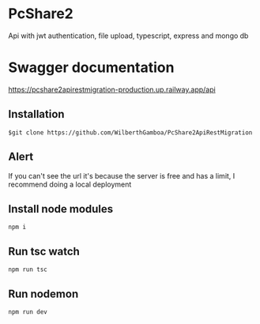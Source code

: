 # PcShare2 
Api with jwt authentication, file upload, typescript, express and mongo db

# Swagger documentation
https://pcshare2apirestmigration-production.up.railway.app/api

## Installation
``` $git clone https://github.com/WilberthGamboa/PcShare2ApiRestMigration ``` 
## Alert 
If you can't see the url it's because the server is free and has a limit, I recommend doing a local deployment
## Install node modules
``` 
npm i 

``` 
## Run tsc watch 
``` 
npm run tsc 

```
## Run nodemon 
``` 
npm run dev 

```
